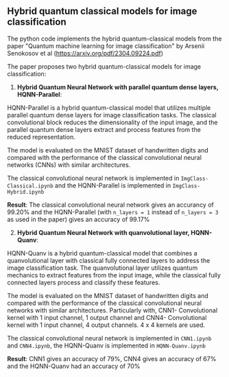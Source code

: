 ## Hybrid quantum classical models for image classification

The python code implements the hybrid quantum-classical models from the paper "Quantum machine learning for image classification" by Arsenii Senokosov et al (https://arxiv.org/pdf/2304.09224.pdf) 

The paper proposes two hybrid quantum-classical models for image classification:

1. **Hybrid Quantum Neural Network with parallel quantum dense layers, HQNN-Parallel**:

HQNN-Parallel is a hybrid quantum-classical model that utilizes multiple parallel quantum dense layers for image classification tasks. The classical convolutional block reduces the dimensionality of the input image, and the parallel quantum dense layers extract and process features from the reduced representation.

The model is evaluated on the MNIST dataset of handwritten digits and compared with the performance of the classical convolutional neural networks (CNNs) with similar architectures.

The classical convolutional neural network is implemented in `` ImgClass-Classical.ipynb `` and the HQNN-Parallel is implemented in `` ImgClass-Hybrid.ipynb ``

**Result**: The classical convolutional neural network gives an accurancy of 99.20% and the HQNN-Parallel (with ``n_layers = 1`` instead of ``n_layers = 3`` as used in the paper) gives an accuracy of 99.17%


2. **Hybrid Quantum Neural Network with quanvolutional layer, HQNN-Quanv**:

HQNN-Quanv is a hybrid quantum-classical model that combines a quanvolutional layer with classical fully connected layers to address the image classification task. The quanvolutional layer utilizes quantum mechanics to extract features from the input image, while the classical fully connected layers process and classify these features.

The model is evaluated on the MNIST dataset of handwritten digits and compared with the performance of the classical convolutional neural networks with similar architectures. Particularly with, CNN1- Convolutional kernel with 1 input channel, 1 output channel and CNN4- Convolutional kernel with 1 input channel, 4 output channels. 4 x 4 kernels are used. 

The classical convolutional neural network is implemented in `` CNN1.ipynb `` and `` CNN4.ipynb ``, the HQNN-Quanv is implemented in `` HQNN-Quanv.ipynb ``

**Result**: CNN1 gives an accuracy of 79%, CNN4 gives an accuracy of 67% and the HQNN-Quanv had an accuracy of 70%
